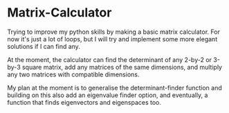 # Matrix-Calculator

Trying to improve my python skills by making a basic matrix calculator. For now it's just a lot of loops, but I will try and implement some more elegant solutions if I can find any.

At the moment, the calculator can find the determinant of any 2-by-2 or 3-by-3 square matrix, add any matrices of the same dimensions, and multiply any two matrices with compatible dimensions.

My plan at the moment is to generalise the determinant-finder function and building on this also add an eigenvalue finder option, and eventually, a function that finds eigenvectors and eigenspaces too.
